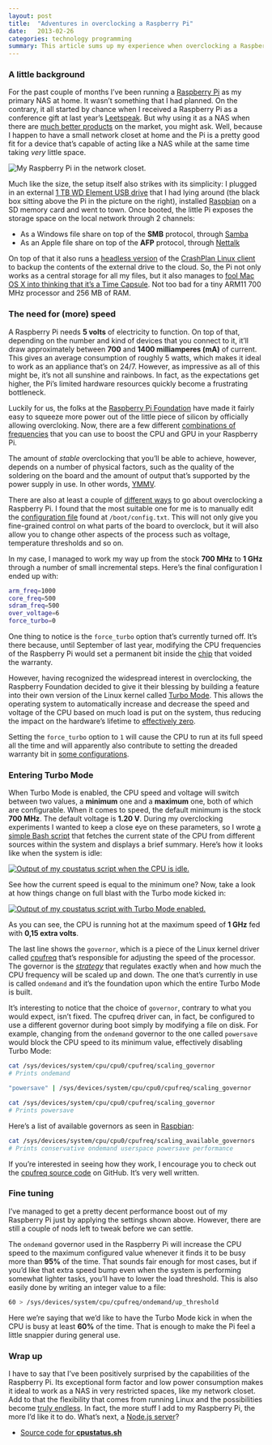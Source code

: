 ```yaml
---
layout: post
title:  "Adventures in overclocking a Raspberry Pi"
date:   2013-02-26
categories: technology programming
summary: This article sums up my experience when overclocking a Raspberry Pi computer. It doesn’t provide a <em>step-by-step</em> guide on how to do the actual overclocking, since that kind of resources can easily be found <a href="http://lifehacker.com/5971395/overclock-your-raspberry-pi">elsewhere on the Internet</a>. Instead, it gathers the pieces of information that I found most interesting during my research, while diving deeper on some exquisitely <a href="http://geekalabama.files.wordpress.com/2014/02/12739272345_6a50e7edaa_o.png">geeky details</a> on the way.
---
```


### A little background

For the past couple of months I’ve been running a [Raspberry Pi][2] as my primary NAS at home. It wasn’t something that I had planned. On the contrary, it all started by chance when I received a Raspberry Pi as a conference gift at last year’s [Leetspeak][3].
But why using it as a NAS when there are [much better products][4] on the market, you might ask. Well, because I happen to have a small network closet at home and the Pi is a pretty good fit for a device that’s capable of acting like a NAS while at the same time taking _very_ little space.

<img alt="My Raspberry Pi in the network closet." title="My Raspberry Pi in the network closet." src="http://megakemp.files.wordpress.com/2013/02/raspberrypi-closet.jpg?w=300&h=300" class="article" />

Much like the size, the setup itself also strikes with its simplicity: I plugged in an external [1 TB WD Element USB drive][6] that I had lying around (the black box sitting above the Pi in the picture on the right), installed [Raspbian][7] on a SD memory card and went to town. Once booted, the little Pi exposes the storage space on the local network through 2 channels:

  * As a Windows file share on top of the **SMB** protocol, through [Samba][8]
  * As an Apple file share on top of the **AFP** protocol, through [Nettalk][9]

On top of that it also runs a [headless version][10] of the [CrashPlan Linux client][11] to backup the contents of the external drive to the cloud. So, the Pi not only works as a central storage for all my files, but it also manages to [fool Mac OS X into thinking that it’s a Time Capsule][12]. Not too bad for a tiny ARM11 700 MHz processor and 256 MB of RAM.

### The need for (more) speed

A Raspberry Pi needs **5 volts** of electricity to function. On top of that, depending on the number and kind of devices that you connect to it, it’ll draw approximately between **700** and **1400 milliamperes (mA)** of current. This gives an average consumption of roughly 5 watts, which makes it ideal to work as an appliance that’s on 24/7. However, as impressive as all of this might be, it’s not all sunshine and rainbows. In fact, as the expectations get higher, the Pi’s limited hardware resources quickly become a frustrating bottleneck.

Luckily for us, the folks at the [Raspberry Pi Foundation][13] have made it fairly easy to squeeze more power out of the little piece of silicon by officially allowing overcloking. Now, there are a few different [combinations of frequencies][14] that you can use to boost the CPU and GPU in your Raspberry Pi.

The amount of _stable_ overclocking that you’ll be able to achieve, however, depends on a number of physical factors, such as the quality of the soldering on the board and the amount of output that’s supported by the power supply in use. In other words, [YMMV][15].

There are also at least a couple of [different ways][16] to go about overclocking a Raspberry Pi. I found that the most suitable one for me is to manually edit the [configuration file][17] found at `/boot/config.txt`. This will not only give you fine-grained control on what parts of the board to overclock, but it will also allow you to change other aspects of the process such as voltage, temperature thresholds and so on.

In my case, I managed to work my way up from the stock **700 MHz** to **1 GHz** through a number of small incremental steps. Here’s the final configuration I ended up with:

```bash
arm_freq=1000
core_freq=500
sdram_freq=500
over_voltage=6
force_turbo=0
```

One thing to notice is the `force_turbo` option that’s currently turned off. It’s there because, until September of last year, modifying the CPU frequencies of the Raspberry Pi would set a permanent bit inside the [chip][18] that voided the warranty.

However, having recognized the widespread interest in overclocking, the Raspberry Foundation decided to give it their blessing by building a feature into their own version of the Linux kernel called [Turbo Mode][19]. This allows the operating system to automatically increase and decrease the speed and voltage of the CPU based on much load is put on the system, thus reducing the impact on the hardware’s lifetime to [effectively zero][19].

Setting the `force_turbo` option to `1` will cause the CPU to run at its full speed all the time and will apparently also contribute to setting the dreaded warranty bit in [some configurations][20].

### Entering Turbo Mode

When Turbo Mode is enabled, the CPU speed and voltage will switch between two values, a **minimum** one and a **maximum** one, both of which are configurable. When it comes to speed, the default minimum is the stock **700 MHz**. The default voltage is **1.20 V**. During my overclocking experiments I wanted to keep a close eye on these parameters, so I wrote [a simple Bash script][21] that fetches the current state of the CPU from different sources within the system and displays a brief summary. Here’s how it looks like when the system is idle:

<a href="http://megakemp.files.wordpress.com/2013/02/cpustatus-idle.png">
<img alt="Output of my cpustatus script when the CPU is idle." title="Output of my cpustatus script when the CPU is idle." src="http://megakemp.files.wordpress.com/2013/02/cpustatus-idle.png?w=300&h=113" class="screenshot" />
</a>

See how the current speed is equal to the minimum one? Now, take a look at how things change on full blast with the Turbo mode kicked in:

<a href="http://megakemp.files.wordpress.com/2013/02/cpustatus-load.png">
<img alt="Output of my cpustatus script with Turbo Mode enabled." title="Output of my cpustatus script with Turbo Mode enabled." src="http://megakemp.files.wordpress.com/2013/02/cpustatus-load.png?w=300&h=113" class="screenshot" />
</a>

As you can see, the CPU is running hot at the maximum speed of **1 GHz** fed with **0,15 extra volts**.

The last line shows the `governor`, which is a piece of the Linux kernel driver called [cpufreq][24] that’s responsible for adjusting the speed of the processor. The governor is the [_strategy_][25] that regulates exactly when and how much the CPU frequency will be scaled up and down. The one that’s currently in use is called `ondemand` and it’s the foundation upon which the entire Turbo Mode is built.

It’s interesting to notice that the choice of `governor`, contrary to what you would expect, isn’t fixed. The cpufreq driver can, in fact, be configured to use a different governor during boot simply by modifying a file on disk. For example, changing from the `ondemand` governor to the one called `powersave` would block the CPU speed to its minimum value, effectively disabling Turbo Mode:

```bash
cat /sys/devices/system/cpu/cpu0/cpufreq/scaling_governor
# Prints ondemand

"powersave" | /sys/devices/system/cpu/cpu0/cpufreq/scaling_governor

cat /sys/devices/system/cpu/cpu0/cpufreq/scaling_governor
# Prints powersave
```

Here’s a list of available governors as seen in [Raspbian][7]:

```bash
cat /sys/devices/system/cpu/cpu0/cpufreq/scaling_available_governors
# Prints conservative ondemand userspace powersave performance
```

If you’re interested in seeing how they work, I encourage you to check out the [cpufreq source code][26] on GitHub. It’s very well written.

### Fine tuning

I’ve managed to get a pretty decent performance boost out of my Raspberry Pi just by applying the settings shown above. However, there are still a couple of nods left to tweak before we can settle.

The `ondemand` governor used in the Raspberry Pi will increase the CPU speed to the maximum configured value whenever it finds it to be busy more than **95%** of the time. That sounds fair enough for most cases, but if you’d like that extra speed bump even when the system is performing somewhat lighter tasks, you’ll have to lower the load threshold. This is also easily done by writing an integer value to a file:

```bash
60 > /sys/devices/system/cpu/cpufreq/ondemand/up_threshold
```

Here we’re saying that we’d like to have the Turbo Mode kick in when the CPU is busy at least **60%** of the time. That is enough to make the Pi feel a little snappier during general use.

### Wrap up

I have to say that I’ve been positively surprised by the capabilities of the Raspberry Pi. Its exceptional form factor and low power consumption makes it ideal to work as a NAS in very restricted spaces, like my network closet. Add to that the flexibility that comes from running Linux and the possibilities become [ truly endless][27]. In fact, the more stuff I add to my Raspberry Pi, the more I’d like it to do. What’s next, a [Node.js server][28]?

<a id="downloads"></a>
<div class="note downloads">
<ul>
  <li class="github"><a href="https://gist.github.com/ecampidoglio/5009512">Source code for <strong>cpustatus.sh</strong></a></li>
</ul>
</div>

[2]: https://en.wikipedia.org/wiki/Raspberry_pi
[3]: http://leetspeak.se
[4]: http://www.synology.com/products
[6]: http://www.wdc.com/en/products/products.aspx?id=470
[7]: http://www.raspbian.org
[8]: http://www.samba.org
[9]: http://netatalk.sourceforge.net
[10]: https://twitter.com/ecampidoglio/status/273913939996332032
[11]: http://www.crashplan.com/consumer/download.html?os=Linux
[12]: https://twitter.com/ecampidoglio/status/265176614315380736
[13]: http://www.raspberrypi.org/about
[14]: http://www.elinux.org/RPiconfig#Overclocking
[15]: http://www.urbandictionary.com/define.php?term=YMMV
[16]: http://www.jeremymorgan.com/tutorials/raspberry-pi/how-to-overclock-raspberry-pi/
[17]: http://www.elinux.org/RPiconfig
[18]: https://en.wikipedia.org/wiki/System_on_chip
[19]: http://www.raspberrypi.org/archives/2008
[20]: http://www.raspberrypi.org/phpBB3/viewtopic.php?p=176865#p176865
[21]: https://gist.github.com/ecampidoglio/5009512
[24]: https://wiki.archlinux.org/index.php/CPU_Frequency_Scaling
[25]: http://sourcemaking.com/design_patterns/strategy
[26]: https://github.com/raspberrypi/linux/tree/rpi-3.6.y/drivers/cpufreq
[27]: http://www.raspberrypi.org/phpBB3/viewtopic.php?f=36&t=14804
[28]: http://jeelabs.org/2013/01/06/node-js-on-raspberry-pi
